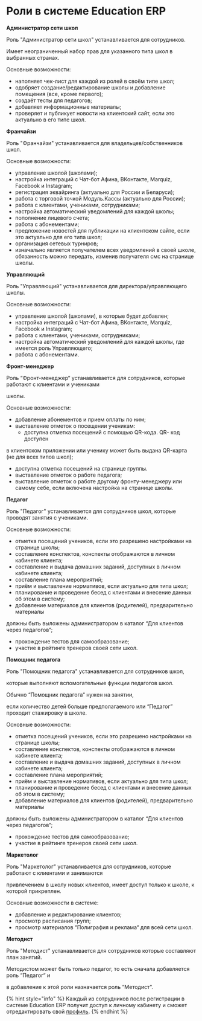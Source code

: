 # Роли в системе Education ERP

**Администратор сети школ**

Роль "Администратор сети школ" устанавливается для сотрудников.

Имеет неограниченный набор прав для указанного типа школ в выбранных странах.

Основные возможности:

* наполняет чек-лист для каждой из ролей в своём типе школ;
* одобряет создание/редактирование школы и добавление помещения (все, кроме первого);
* создаёт тесты для педагогов;
* добавляет информационные материалы;
* проверяет и публикует новости на клиентский сайт, если это актуально в его типе школ.

**Франчайзи**

Роль "Франчайзи" устанавливается для владельцев/собственников школ.

Основные возможности:

* управление школой (школами);
* настройка интеграций с Чат-бот Афина,  ВКонтакте, Marquiz, Facebook и Instagram;
* регистрация эквайринга (актуально для России и Беларуси);
* работа с торговой точкой Модуль.Кассы (актуально для России);
* работа с клиентами, учениками, сотрудниками;
* настройка автоматический уведомлений для каждой школы;
* пополнение лицевого счета;
* работа с абонементами;
* предложение новостей для публикации на клиентском сайте, если это актуально для его типа школ;
* организация сетевых турниров;
* изначально является получателем всех уведомлений в своей школе, обязанность можно передать, изменив получателя смс на странице школы.

**Управляющий**

Роль "Управляющий" устанавливается для директора/управляющего школы.

Основные возможности:

* управление школой (школами), в которые будет добавлен;
* настройка интеграций с Чат-бот Афина,  ВКонтакте, Marquiz, Facebook и Instagram;
* работа с клиентами, учениками, сотрудниками;
* настройка автоматический уведомлений для каждой школы, где имеется роль Управляющего;
* работа с абонементами.

**Фронт-менеджер**

Роль “Фронт-менеджер“ устанавливается для сотрудников, которые работают с клиентами и учениками

школы.

Основные возможности:

* добавление абонементов и прием оплаты по ним;
* выставление отметок о посещении ученикам:
  * доступна отметка посещений с помощью QR-кода. QR- код доступен

в клиентском приложении или ученику может быть выдана QR-карта (не для всех типов школ);

* доступна отметка посещений на странице группы.
* выставление отметок о работе педагога;
* выставление отметок о работе другому фронту-менеджеру или самому себе, если включена настройка на странице школы.

**Педагог**

Роль "Педагог" устанавливается для сотрудников школ, которые проводят занятия с учениками.

Основные возможности:

* отметка посещений учеников, если это разрешено настройками на странице школы;
* составление конспектов, конспекты отображаются в личном кабинете клиента;
* составление и выдача домашних заданий, доступных в личном кабинете клиента;
* составление плана мероприятий;
* приём и выставление нормативов, если актуально для типа школ;
* планирование и проведение бесед с клиентами и внесение данных об этом в систему;
* добавление материалов для клиентов (родителей), предварительно материалы

должны быть выложены администратором в каталог “Для клиентов через педагогов“;

* прохождение тестов для самообразование;
* участие в рейтинге тренеров своей сети школ.



**Помощник педагога**

Роль "Помощник педагога" устанавливается для сотрудников школ,

которые выполняют вспомогательные функции педагогов школ.

Обычно “Помощник педагога“ нужен на занятии,

если количество детей больше предполагаемого или “Педагог” проходит стажировку в школе.

Основные возможности:

* отметка посещений учеников, если это разрешено настройками на странице школы;
* составление конспектов, конспекты отображаются в личном кабинете клиента;
* составление и выдача домашних заданий, доступных в личном кабинете клиента;
* составление плана мероприятий;
* приём и выставление нормативов, если актуально для типа школ;
* планирование и проведение бесед с клиентами и внесение данных об этом в систему;
* добавление материалов для клиентов (родителей), предварительно материалы

должны быть выложены администратором в каталог “Для клиентов через педагогов“;

* прохождение тестов для самообразование;
* участие в рейтинге тренеров своей сети школ.



**Маркетолог**

Роль "Маркетолог" устанавливается для сотрудников, которые работают с клиентами и занимаются

привлечением в школу новых клиентов, имеет доступ только к школе, к которой прикреплен.

Основные возможности в системе:

* добавление и редактирование клиентов;
* просмотр расписания групп;
* просмотр материалов “Полиграфия и реклама“ для всей сети школ.



**Методист**

Роль "Методист" устанавливается для сотрудников которые составляют план занятий.

Методистом может быть только педагог, то есть сначала добавляется роль “Педагог“ и

в добавление к этой роли назначается роль ”Методист”.

{% hint style="info" %}
Каждый из сотрудников после регистрации в системе   Education ERP получит доступ к личному кабинету и сможет отредактировать свой [профиль](../../master/osnovnye-ponyatiya/profil.md).
{% endhint %}
